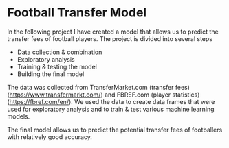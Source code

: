 # Football Transfer Model
In the following project I have created a model that allows us to predict the transfer fees of football players. The project is divided into several steps
- Data collection & combination
- Exploratory analysis
- Training & testing the model
- Building the final model

The data was collected from TransferMarket.com (transfer fees) (https://www.transfermarkt.com/) and FBREF.com (player statistics) (https://fbref.com/en/). We used the data to create data frames that were used for exploratory analysis and to train & test various machine learning models.

The final model allows us to predict the potential transfer fees of footballers with relatively good accuracy.
